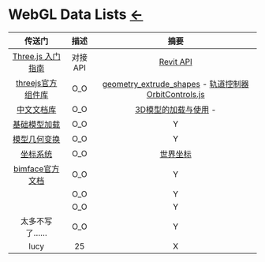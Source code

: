 # WebGL Data Lists  [←](../index.md)

| 传送门 | 描述 | 摘要 |
|:---:|:---:|:---:|
| [Three.js 入门指南](https://cdn.jsdelivr.net/gh/AmbroseRen/test@master/Library/WebGL/Three.js_入门指南.pdf) | 对接API | [Revit API](Revit/index.md) |
| [threejs官方组件库](https://threejs.org/examples/) | O_O | [geometry_extrude_shapes](https://threejs.org/examples/#webgl_geometry_extrude_shapes) - [轨道控制器OrbitControls.js](https://blog.csdn.net/qq_37338983/article/details/78575333#commentBox) |
| [中文文档库](http://www.hewebgl.com/article/articledir/2) | O_O | [3D模型的加载与使用](http://www.hewebgl.com/article/getarticle/126) - []() |
| [基础模型加载](https://www.hangge.com/blog/cache/detail_1785.html) | O_O | Y |
| [模型几何变换](http://www.yanhuangxueyuan.com/Three.js_course/transformation.html) | O_O | Y |
| [坐标系统](https://learnopengl-cn.readthedocs.io/zh/latest/01%20Getting%20started/08%20Coordinate%20Systems/) | O_O | [世界坐标](https://blog.csdn.net/qq_30621091/article/details/61205645) |
| [bimface官方文档](https://bimface.com/developer-jsdemo#931) | O_O | Y |
| []() | O_O | Y |
| []() | O_O | Y |
| 太多不写了…… | O_O | Y |
| lucy | 25 | X |

